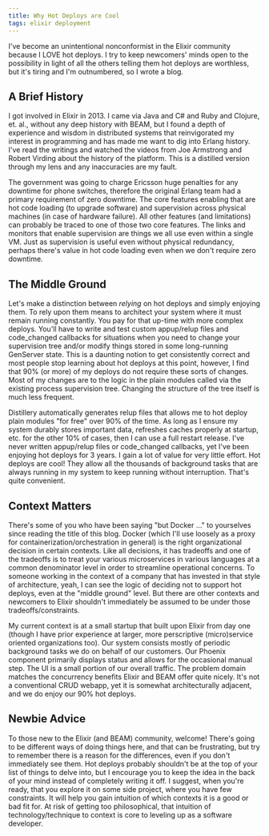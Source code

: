 ```yaml
---
title: Why Hot Deploys are Cool
tags: elixir deployment
---
```

I've become an unintentional nonconformist in the Elixir community because I
LOVE hot deploys. I try to keep newcomers' minds open to the possibility in
light of all the others telling them hot deploys are worthless, but it's
tiring and I'm outnumbered, so I wrote a blog.

## A Brief History

I got involved in Elixir in 2013. I came via Java and C# and Ruby and
Clojure, et. al., without any deep history with BEAM, but I found a depth of
experience and wisdom in distributed systems that reinvigorated my interest in
programming and has made me want to dig into Erlang history. I've read the
writings and watched the videos from Joe Armstrong and Robert Virding about the
history of the platform. This is a distilled version through my lens and any
inaccuracies are my fault.

The government was going to charge Ericsson huge penalties for any downtime for
phone switches, therefore the original Erlang team had a primary requirement of
zero downtime. The core features enabling that are hot code loading (to upgrade
software) and supervision across physical machines (in case of hardware
failure). All other features (and limitations) can probably be traced to one of
those two core features. The links and monitors that enable supervision are
things we all use even within a single VM. Just as supervision is useful even
without physical redundancy, perhaps there's value in hot code loading even when we
don't require zero downtime.

## The Middle Ground

Let's make a distinction between _relying_ on hot deploys and simply enjoying
them. To rely upon them means to architect your system where it must remain
running constantly. You pay for that up-time with more complex deploys.  You'll
have to write and test custom appup/relup files and code_changed callbacks for
situations when you need to change your supervision tree and/or modify things
stored in some long-running GenServer state. This is a daunting notion to get
consistently correct and most people stop learning about hot deploys at this
point, however, I find that 90% (or more) of my deploys do not require these
sorts of changes.  Most of my changes are to the logic in the plain modules
called via the existing process supervision tree. Changing the structure of the
tree itself is much less frequent.

Distillery automatically generates relup files that allows me to hot deploy
plain modules "for free" over 90% of the time. As long as I ensure my system
durably stores important data, refreshes caches properly at startup, etc. for
the other 10% of cases, then I can use a full restart release. I've never
written appup/relup files or code_changed callbacks, yet I've been enjoying hot
deploys for 3 years. I gain a lot of value for very little effort. Hot deploys
are cool!  They allow all the thousands of background tasks that are always
running in my system to keep running without interruption. That's quite
convenient.

## Context Matters

There's some of you who have been saying "but Docker ..." to yourselves since
reading the title of this blog. Docker (which I'll use loosely as a proxy for
containerization/orchestration in general) is the right organizational decision
in certain contexts. Like all decisions, it has tradeoffs and one of the tradeoffs
is to treat your various microservices in various languages at a common denominator
level in order to streamline operational concerns. To someone working in the
context of a company that has invested in that style of architecture, yeah, I can
see the logic of deciding not to support hot deploys, even at the "middle ground"
level. But there are other contexts and newcomers to Elixir shouldn't immediately
be assumed to be under those tradeoffs/constraints.

My current context is at a small startup that built upon Elixir from day one
(though I have prior experience at larger, more perscriptive (micro)service
oriented organizations too). Our system consists mostly of periodic background
tasks we do on behalf of our customers. Our Phoenix component primarily
displays status and allows for the occasional manual step. The UI is a small
portion of our overall traffic. The problem domain matches the concurrency
benefits Elixir and BEAM offer quite nicely. It's not a conventional CRUD
webapp, yet it is somewhat architecturally adjacent, and we do enjoy our 90%
hot deploys.

## Newbie Advice

To those new to the Elixir (and BEAM) community, welcome! There's going to be
different ways of doing things here, and that can be frustrating, but try to
remember there is a reason for the differences, even if you don't immediately see
them. Hot deploys probably shouldn't be at the top of your list of things to delve
into, but I encourage you to keep the idea in the back of your mind instead of
completely writing it off. I suggest, when you're ready, that you explore it on
some side project, where you have few constraints. It will help you gain intuition
of which contexts it is a good or bad fit for. At risk of getting too philosophical,
that intuition of technology/technique to context is core to leveling up
as a software developer.
